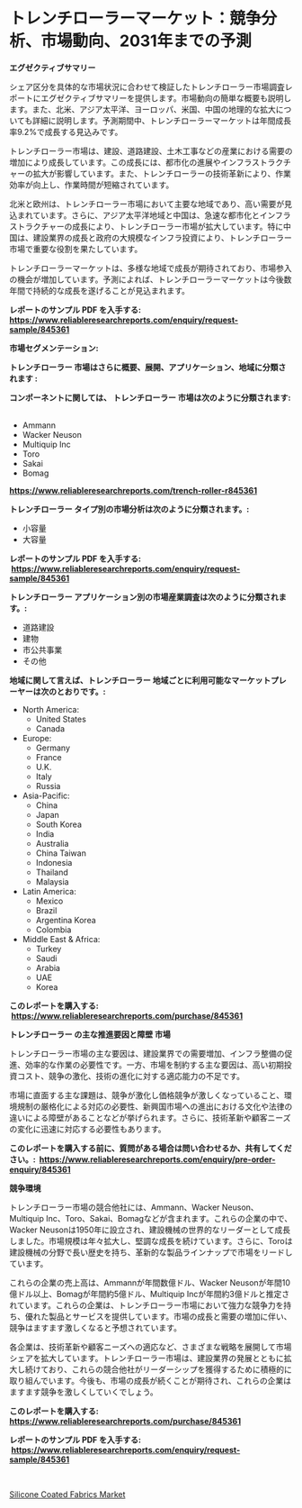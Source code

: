 <p><h1>トレンチローラーマーケット：競争分析、市場動向、2031年までの予測</h1></p><p><strong>エグゼクティブサマリー</strong></p>
<p><p>シェア区分を具体的な市場状況に合わせて検証したトレンチローラー市場調査レポートにエグゼクティブサマリーを提供します。市場動向の簡単な概要も説明します。また、北米、アジア太平洋、ヨーロッパ、米国、中国の地理的な拡大についても詳細に説明します。予測期間中、トレンチローラーマーケットは年間成長率9.2%で成長する見込みです。</p><p>トレンチローラー市場は、建設、道路建設、土木工事などの産業における需要の増加により成長しています。この成長には、都市化の進展やインフラストラクチャーの拡大が影響しています。また、トレンチローラーの技術革新により、作業効率が向上し、作業時間が短縮されています。</p><p>北米と欧州は、トレンチローラー市場において主要な地域であり、高い需要が見込まれています。さらに、アジア太平洋地域と中国は、急速な都市化とインフラストラクチャーの成長により、トレンチローラー市場が拡大しています。特に中国は、建設業界の成長と政府の大規模なインフラ投資により、トレンチローラー市場で重要な役割を果たしています。</p><p>トレンチローラーマーケットは、多様な地域で成長が期待されており、市場参入の機会が増加しています。予測によれば、トレンチローラーマーケットは今後数年間で持続的な成長を遂げることが見込まれます。</p></p>
<p><strong>レポートのサンプル PDF を入手する: <a href="https://www.reliableresearchreports.com/enquiry/request-sample/845361">https://www.reliableresearchreports.com/enquiry/request-sample/845361</a></strong></p>
<p><strong>市場セグメンテーション:</strong></p>
<p><strong> トレンチローラー 市場はさらに概要、展開、アプリケーション、地域に分類されます :</strong></p>
<p><strong>コンポーネントに関しては、 トレンチローラー 市場は次のように分類されます: &nbsp;</strong></p>
<p><ul><li>Ammann</li><li>Wacker Neuson</li><li>Multiquip Inc</li><li>Toro</li><li>Sakai</li><li>Bomag</li></ul></p>
<p><strong><a href="https://www.reliableresearchreports.com/trench-roller-r845361">https://www.reliableresearchreports.com/trench-roller-r845361</a></strong></p>
<p><strong> トレンチローラー タイプ別の市場分析は次のように分類されます。:</strong></p>
<p><ul><li>小容量</li><li>大容量</li></ul></p>
<p><strong>レポートのサンプル PDF を入手する: &nbsp;<a href="https://www.reliableresearchreports.com/enquiry/request-sample/845361">https://www.reliableresearchreports.com/enquiry/request-sample/845361</a></strong></p>
<p><strong> トレンチローラー アプリケーション別の市場産業調査は次のように分類されます。:</strong></p>
<p><ul><li>道路建設</li><li>建物</li><li>市公共事業</li><li>その他</li></ul></p>
<p><strong>地域に関して言えば、トレンチローラー 地域ごとに利用可能なマーケットプレーヤーは次のとおりです。:</strong></p>
<p><ul>
    <li>
        North America:
        <ul>
            <li>United States</li>
            <li>Canada</li>
        </ul>
    </li>
    <li>
        Europe:
        <ul>
            <li>Germany</li>
            <li>France</li>
            <li>U.K.</li>
            <li>Italy</li>
            <li>Russia</li>
        </ul>
    </li>
    <li>
        Asia-Pacific:
        <ul>
            <li>China</li>
            <li>Japan</li>
            <li>South Korea</li>
            <li>India</li>
            <li>Australia</li>
            <li>China Taiwan</li>
            <li>Indonesia</li>
            <li>Thailand</li>
            <li>Malaysia</li>
        </ul>
    </li>
    <li>
        Latin America:
        <ul>
            <li>Mexico</li>
            <li>Brazil</li>
            <li>Argentina Korea</li>
            <li>Colombia</li>
        </ul>
    </li>
    <li>
        Middle East & Africa:
        <ul>
            <li>Turkey</li>
            <li>Saudi</li>
            <li>Arabia</li>
            <li>UAE</li>
            <li>Korea</li>
        </ul>
    </li>
    </ul></p>
<p><strong>このレポートを購入する: &nbsp;<a href="https://www.reliableresearchreports.com/purchase/845361">https://www.reliableresearchreports.com/purchase/845361</a></strong></p>
<p><strong>トレンチローラー の主な推進要因と障壁 市場</strong></p>
<p><p>トレンチローラー市場の主な要因は、建設業界での需要増加、インフラ整備の促進、効率的な作業の必要性です。一方、市場を制約する主な要因は、高い初期投資コスト、競争の激化、技術の進化に対する適応能力の不足です。</p><p>市場に直面する主な課題は、競争が激化し価格競争が激しくなっていること、環境規制の厳格化による対応の必要性、新興国市場への進出における文化や法律の違いによる障壁があることなどが挙げられます。さらに、技術革新や顧客ニーズの変化に迅速に対応する必要性もあります。</p></p>
<p><strong>このレポートを購入する前に、質問がある場合は問い合わせるか、共有してください。:&nbsp; <a href="https://www.reliableresearchreports.com/enquiry/pre-order-enquiry/845361">https://www.reliableresearchreports.com/enquiry/pre-order-enquiry/845361</a></strong></p>
<p><strong>競争環境</strong></p>
<p><p>トレンチローラー市場の競合他社には、Ammann、Wacker Neuson、Multiquip Inc、Toro、Sakai、Bomagなどが含まれます。これらの企業の中で、Wacker Neusonは1950年に設立され、建設機械の世界的なリーダーとして成長しました。市場規模は年々拡大し、堅調な成長を続けています。さらに、Toroは建設機械の分野で長い歴史を持ち、革新的な製品ラインナップで市場をリードしています。</p><p>これらの企業の売上高は、Ammannが年間数億ドル、Wacker Neusonが年間10億ドル以上、Bomagが年間約5億ドル、Multiquip Incが年間約3億ドルと推定されています。これらの企業は、トレンチローラー市場において強力な競争力を持ち、優れた製品とサービスを提供しています。市場の成長と需要の増加に伴い、競争はますます激しくなると予想されています。</p><p>各企業は、技術革新や顧客ニーズへの適応など、さまざまな戦略を展開して市場シェアを拡大しています。トレンチローラー市場は、建設業界の発展とともに拡大し続けており、これらの競合他社がリーダーシップを獲得するために積極的に取り組んでいます。今後も、市場の成長が続くことが期待され、これらの企業はますます競争を激しくしていくでしょう。</p></p>
<p><strong>このレポートを購入する: &nbsp; <a href="https://www.reliableresearchreports.com/purchase/845361">https://www.reliableresearchreports.com/purchase/845361</a></strong></p>
<p><strong>レポートのサンプル PDF を入手する: &nbsp;<a href="https://www.reliableresearchreports.com/enquiry/request-sample/845361">https://www.reliableresearchreports.com/enquiry/request-sample/845361</a></strong><strong></strong></p>
<p>&nbsp;</p>
<p><p><a href="https://carnation-joke-41f.notion.site/Silicone-Coated-Fabrics-Market-Growth-Market-Trends-COVID-19-Impact-and-Forecasts-for-period-from-294a8a2cb4614f7196336839e8ee6f64">Silicone Coated Fabrics Market</a></p></p>